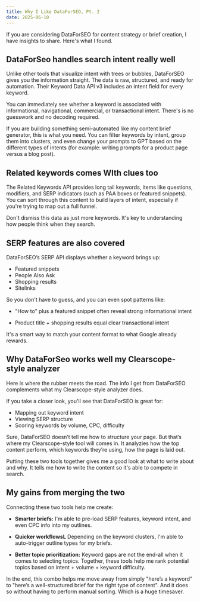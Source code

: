 ```yaml
---
title: Why I Like DataForSEO, Pt. 2
date: 2025-06-10
---
```

If you are considering DataForSEO for content strategy or brief creation, I have insights to share. Here's what I found.

## DataForSeo handles search intent really well

Unlike other tools that visualize intent with trees or bubbles, DataForSEO gives you the information straight. The data is raw, structured, and ready for automation. Their Keyword Data API v3 includes an intent field for every keyword.

You can immediately see whether a keyword is associated with informational, navigational, commercial, or transactional intent. There's is no guesswork and no decoding required.

If you are building something semi-automated like my content brief generator, this is what you need. You can filter keywords by intent, group them into clusters, and even change your prompts to GPT based on the different types of intents (for example: writing prompts for a product page versus a blog post).

## Related keywords comes WIth clues too

The Related Keywords API provides long tail keywords, items like questions, modifiers, and SERP indicators (such as PAA boxes or featured snippets). You can sort through this content to build layers of intent, especially if you're trying to map out a full funnel.

Don't dismiss this data as just more keywords. It's key to understanding how people think when they search.

## SERP features are also covered
DataForSEO’s SERP API displays whether a keyword brings up:

- Featured snippets
- People Also Ask
- Shopping results
- Sitelinks

So you don't have to guess, and you can even spot patterns like:

- "How to" plus a featured snippet often reveal strong informational intent

- Product title + shopping results equal clear transactional intent

It's a smart way to match your content format to what Google already rewards.

## Why DataForSeo works well my Clearscope-style analyzer
Here is where the rubber meets the road. The info I get from DataForSEO complements what my Clearscope-style analyzer does.

If you take a closer look, you'll see that DataForSEO is great for:

- Mapping out keyword intent
- Viewing SERP structure
- Scoring keywords by volume, CPC, difficulty

Sure, DataForSEO doesn’t tell me how to structure your page. But that’s where my Clearscope-style tool will comes in. It analyzies how the top content perform, which keywords they’re using, how the page is laid out.

Putting these two tools together gives me a good look at what to write about and why. It tells me how to write the content so it's able to compete in search.

## My gains from merging the two

Connecting these two tools help me create:

- **Smarter briefs:** I'm able to pre-load SERP features, keyword intent, and even CPC info into my outlines.

- **Quicker workflowsL** Depending on the keyword clusters, I'm able to auto-trigger outline types for my briefs.

- **Better topic prioritization:** Keyword gaps are not the end-all when it comes to selecting topics. Together, these tools help me rank potential topics based on intent + volume + keyword difficulty.

In the end, this combo helps me move away from simply "here’s a keyword" to "here’s a well-structured brief for the right type of content". And it does so without having to perform manual sorting. Which is a huge timesaver.


